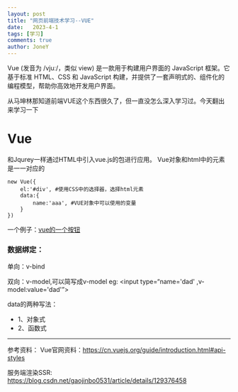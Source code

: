 ```yaml
---
layout: post
title: "网页前端技术学习--VUE"
date:   2023-4-1
tags: [学习]
comments: true
author: JoneY
---
```


Vue (发音为 /vjuː/，类似 view) 是一款用于构建用户界面的 JavaScript 框架。它基于标准 HTML、CSS 和 JavaScript 构建，并提供了一套声明式的、组件化的编程模型，帮助你高效地开发用户界面。

<!-- more -->
从马坤林那知道前端VUE这个东西很久了，但一直没怎么深入学习过。今天翻出来学习一下

# Vue

和Jqurey一样通过HTML中引入vue.js的包进行应用。
Vue对象和html中的元素是一一对应的

    new Vue({
        el:'#div', #使用CSS中的选择器，选择html元素
        data:{
            name:'aaa', #VUE对象中可以使用的变量
        }
    })

一个例子：[vue的一个按钮](other-file\2023-4-1-VUE-DEMO\runoob-vue3-v-on.html)

### 数据绑定：
单向：v-bind

双向：v-model,可以简写成v-model eg:
    <input type=“name='dad' ,v-model:value='dad'”>

data的两种写法：
+ 1、对象式
+ 2、函数式

---

参考资料：
Vue官网资料：<https://cn.vuejs.org/guide/introduction.html#api-styles>

服务端渲染SSR: <https://blog.csdn.net/gaojinbo0531/article/details/129376458>